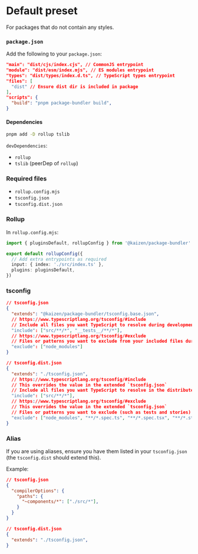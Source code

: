 # Default preset

For packages that do not contain any styles.

### `package.json`

Add the following to your `package.json`:

```json
"main": "dist/cjs/index.cjs", // CommonJS entrypoint
"module": "dist/esm/index.mjs", // ES modules entrypoint
"types": "dist/types/index.d.ts", // TypeScript types entrypoint
"files": [
  "dist" // Ensure dist dir is included in package
],
"scripts": {
  "build": "pnpm package-bundler build",
}
```

#### Dependencies

```sh
pnpm add -D rollup tslib
```

`devDependencies`:

- `rollup`
- `tslib` (peerDep of `rollup`)

### Required files

- `rollup.config.mjs`
- `tsconfig.json`
- `tsconfig.dist.json`

### Rollup

In `rollup.config.mjs`:

```ts
import { pluginsDefault, rollupConfig } from '@kaizen/package-bundler'

export default rollupConfig({
  // Add extra entrypoints as required
  input: { index: './src/index.ts' },
  plugins: pluginsDefault,
})
```

### tsconfig

```json
// tsconfig.json
{
  "extends": "@kaizen/package-bundler/tsconfig.base.json",
  // https://www.typescriptlang.org/tsconfig/#include
  // Include all files you want TypeScript to resolve during development such as tests or stories eg.
  "include": ["src/**/*", "__tests__/**/*"],
  // https://www.typescriptlang.org/tsconfig/#exclude
  // Files or patterns you want to exclude from your included files during development eg.
  "exclude": ["node_modules"]
}

// tsconfig.dist.json
{
  "extends": "./tsconfig.json",
  // https://www.typescriptlang.org/tsconfig/#include
  // This overrides the value in the extended `tsconfig.json`
  // Include all files you want TypeScript to resolve in the distributed package eg.
  "include": ["src/**/*"],
  // https://www.typescriptlang.org/tsconfig/#exclude
  // This overrides the value in the extended `tsconfig.json`
  // Files or patterns you want to exclude (such as tests and stories) from your included files in the distributed package eg.
  "exclude": ["node_modules", "**/*.spec.ts", "**/*.spec.tsx", "**/*.stories.tsx"]
}
```

### Alias

If you are using aliases, ensure you have them listed in your `tsconfig.json` (the `tsconfig.dist` should extend this).

Example:

```json
// tsconfig.json
{
  "compilerOptions": {
    "paths": {
      "~components/*": ["./src/*"],
    }
  }
}

// tsconfig.dist.json
{
  "extends": "./tsconfig.json",
}
```
